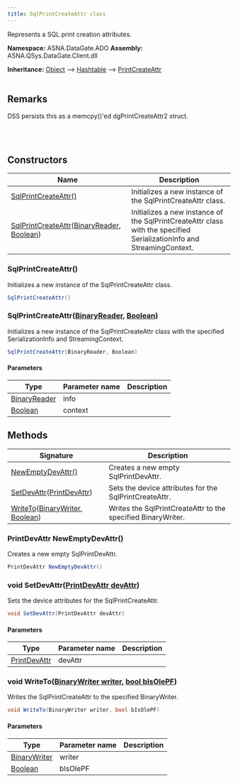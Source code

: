 ```yaml
---
title: SqlPrintCreateAttr class
---
```


Represents a SQL print creation attributes.

**Namespace:** ASNA.DataGate.ADO
**Assembly:** ASNA.QSys.DataGate.Client.dll

**Inheritance:** [Object](https://docs.microsoft.com/en-us/dotnet/api/system.object) --> [Hashtable](https://learn.microsoft.com/en-us/dotnet/api/system.collections.hashtable?view=net-8.0) --> [PrintCreateAttr](/reference/data-gate-providers/print-create-attr.html)
<br>
<br>

## Remarks
DSS persists this as a memcpy()'ed dgPrintCreateAttr2 struct.

<br>
<br>

## Constructors

| Name | Description |
| --- | --- |
| [SqlPrintCreateAttr()](#sqlprintcreateattr-) | Initializes a new instance of the SqlPrintCreateAttr class.
| [SqlPrintCreateAttr](#sqlprintcreateattr-binaryreader-boolean-)([BinaryReader](https://learn.microsoft.com/en-us/dotnet/api/system.io.binaryreader?view=net-8.0), [Boolean](https://docs.microsoft.com/en-us/dotnet/api/system.boolean)) | Initializes a new instance of the SqlPrintCreateAttr class with the specified SerializationInfo and StreamingContext.

### SqlPrintCreateAttr()

Initializes a new instance of the SqlPrintCreateAttr class.

```cs
SqlPrintCreateAttr()
```

### SqlPrintCreateAttr([BinaryReader](https://learn.microsoft.com/en-us/dotnet/api/system.io.binaryreader?view=net-8.0), [Boolean](https://docs.microsoft.com/en-us/dotnet/api/system.boolean))

Initializes a new instance of the SqlPrintCreateAttr class with the specified SerializationInfo and StreamingContext.

```cs
SqlPrintCreateAttr(BinaryReader, Boolean)
```

#### Parameters

| Type | Parameter name | Description
| --- | --- | ---
| [BinaryReader](https://learn.microsoft.com/en-us/dotnet/api/system.io.binaryreader?view=net-8.0) | info | 
| [Boolean](https://docs.microsoft.com/en-us/dotnet/api/system.boolean) | context | 

## Methods

| Signature | Description |
| --- | --- |
| [NewEmptyDevAttr()](#newemptydevattr-) | Creates a new empty SqlPrintDevAttr.
| [SetDevAttr](#setdevattr-printdevattr-)([PrintDevAttr](/reference/data-gate-providers/print-dev-attr.html)) | Sets the device attributes for the SqlPrintCreateAttr.
| [WriteTo](#writeto-binarywriter-boolean-)([BinaryWriter](https://learn.microsoft.com/en-us/dotnet/api/system.io.binarywriter?view=net-8.0), [Boolean](https://docs.microsoft.com/en-us/dotnet/api/system.boolean)) | Writes the SqlPrintCreateAttr to the specified BinaryWriter.

### PrintDevAttr NewEmptyDevAttr()

Creates a new empty SqlPrintDevAttr.

```cs
PrintDevAttr NewEmptyDevAttr()
```

### void SetDevAttr([PrintDevAttr devAttr](/reference/data-gate-providers/print-dev-attr.html))

Sets the device attributes for the SqlPrintCreateAttr.

```cs
void SetDevAttr(PrintDevAttr devAttr)
```

#### Parameters

| Type | Parameter name | Description
| --- | --- | ---
| [PrintDevAttr](/reference/data-gate-providers/print-dev-attr.html) | devAttr | 

### void WriteTo([BinaryWriter writer](https://learn.microsoft.com/en-us/dotnet/api/system.io.binarywriter?view=net-8.0), [bool bIsOlePF](https://docs.microsoft.com/en-us/dotnet/api/system.boolean))

Writes the SqlPrintCreateAttr to the specified BinaryWriter.

```cs
void WriteTo(BinaryWriter writer, bool bIsOlePF)
```

#### Parameters

| Type | Parameter name | Description
| --- | --- | ---
| [BinaryWriter](https://learn.microsoft.com/en-us/dotnet/api/system.io.binarywriter?view=net-8.0) | writer | 
| [Boolean](https://docs.microsoft.com/en-us/dotnet/api/system.boolean) | bIsOlePF | 
